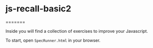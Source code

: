 # js-recall-basic2

=======

Inside you will find a collection of exercises to improve your Javascript.

To start, open `SpecRunner.html` in your browser.


